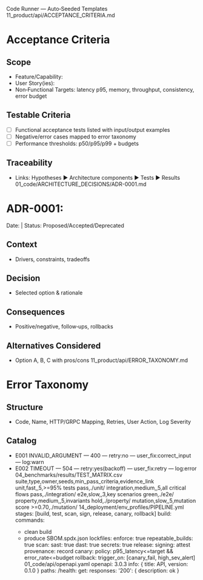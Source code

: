 Code Runner — Auto‑Seeded Templates
11_product/api/ACCEPTANCE_CRITERIA.md
# Acceptance Criteria

## Scope
- Feature/Capability:
- User Story(ies):
- Non‑Functional Targets: latency p95, memory, throughput, consistency, error budget

## Testable Criteria
- [ ] Functional acceptance tests listed with input/output examples
- [ ] Negative/error cases mapped to error taxonomy
- [ ] Performance thresholds: p50/p95/p99 + budgets

## Traceability
- Links: Hypotheses ▶ Architecture components ▶ Tests ▶ Results
01_code/ARCHITECTURE_DECISIONS/ADR-0001.md
# ADR-0001: <Decision Title>
Date: <yyyy-mm-dd> | Status: Proposed/Accepted/Deprecated

## Context
- Drivers, constraints, tradeoffs

## Decision
- Selected option & rationale

## Consequences
- Positive/negative, follow‑ups, rollbacks

## Alternatives Considered
- Option A, B, C with pros/cons
11_product/api/ERROR_TAXONOMY.md
# Error Taxonomy

## Structure
- Code, Name, HTTP/GRPC Mapping, Retries, User Action, Log Severity

## Catalog
- E001 INVALID_ARGUMENT — 400 — retry:no — user_fix:correct_input — log:warn
- E002 TIMEOUT — 504 — retry:yes(backoff) — user_fix:retry — log:error
04_benchmarks/results/TEST_MATRIX.csv
suite,type,owner,seeds,min_pass_criteria,evidence_link
unit,fast,<name>,5,>=95% tests pass,./unit/
integration,medium,<name>,5,all critical flows pass,./integration/
e2e,slow,<name>,3,key scenarios green,./e2e/
property,medium,<name>,5,invariants hold,./property/
mutation,slow,<name>,5,mutation score >=0.70,./mutation/
14_deployment/env_profiles/PIPELINE.yml
stages: [build, test, scan, sign, release, canary, rollback]
build:
  commands:
    - clean build
    - produce SBOM.spdx.json
lockfiles:
  enforce: true
  repeatable_builds: true
scan:
  sast: true
  dast: true
  secrets: true
release:
  signing: attest
  provenance: record
canary:
  policy: p95_latency<=target && error_rate<=budget
rollback:
  trigger_on: [canary_fail, high_sev_alert]
01_code/api/openapi.yaml
openapi: 3.0.3
info: { title: API, version: 0.1.0 }
paths:
  /health:
    get:
      responses:
        '200': { description: ok }

